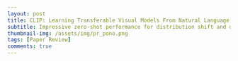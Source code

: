 ```yaml
---
layout: post
title: CLIP: Learning Transferable Visual Models From Natural Language Supervision - 작성중
subtitle: Impressive zero-shot performance for distribution shift and domain generalization
thumbnail-img: /assets/img/pr_pono.png 
tags: [Paper Review]
comments: true
---
```

